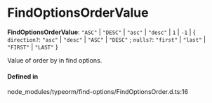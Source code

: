 # FindOptionsOrderValue

 **FindOptionsOrderValue**: ``"ASC"`` \| ``"DESC"`` \| ``"asc"`` \| ``"desc"`` \| ``1`` \| ``-1`` \| { `direction?`: ``"asc"`` \| ``"desc"`` \| ``"ASC"`` \| ``"DESC"`` ; `nulls?`: ``"first"`` \| ``"last"`` \| ``"FIRST"`` \| ``"LAST"``  }

Value of order by in find options.

#### Defined in

node_modules/typeorm/find-options/FindOptionsOrder.d.ts:16
